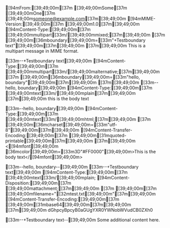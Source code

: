 [94mFrom:[39;49;00m[37m [39;49;00mSome[37m [39;49;00mOne[37m [39;49;00m<someone@example.com>[37m[39;49;00m
[94mMIME-Version:[39;49;00m[37m [39;49;00m1.0[37m[39;49;00m
[94mContent-Type:[39;49;00m[37m [39;49;00mmultipart[33m/[39;49;00mmixed;[37m[39;49;00m
[37m        [39;49;00m[36mboundary[39;49;00m=[33m"+Testboundary text"[39;49;00m[37m[39;49;00m
[37m[39;49;00m
This is a multipart message in MIME format.

[33m--+Testboundary text[39;49;00m
[94mContent-Type:[39;49;00m[37m [39;49;00mmultipart[33m/[39;49;00malternative;[37m[39;49;00m
[37m        [39;49;00m[36mboundary[39;49;00m=[33m"hello, boundary"[39;49;00m[37m[39;49;00m
[37m[39;49;00m
[33m--hello, boundary[39;49;00m
[94mContent-Type:[39;49;00m[37m [39;49;00mtext[33m/[39;49;00mplain[37m[39;49;00m
[37m[39;49;00m
this is the body text

[33m--hello, boundary[39;49;00m
[94mContent-Type:[39;49;00m[37m [39;49;00mtext[33m/[39;49;00mhtml;[37m[39;49;00m
[37m       [39;49;00m[36mcharset[39;49;00m=[33m"utf-8"[39;49;00m[37m[39;49;00m
[94mContent-Transfer-Encoding:[39;49;00m[37m [39;49;00m[31mquoted-printable[39;49;00m[37m[39;49;00m
[37m[39;49;00m
<[94mfont[39;49;00m [36mcolor[39;49;00m=[33m3D"#FF0000"[39;49;00m>This is the body text</[94mfont[39;49;00m>

[33m--hello, boundary--[39;49;00m
[33m--+Testboundary text[39;49;00m
[94mContent-Type:[39;49;00m[37m [39;49;00mtext[33m/[39;49;00mplain;
[94mContent-Disposition:[39;49;00m[37m [39;49;00mattachment;[37m[39;49;00m
[37m [39;49;00m[37m       [39;49;00mfilename="[32mtest.txt[39;49;00m"[37m[39;49;00m
[94mContent-Transfer-Encoding:[39;49;00m[37m [39;49;00m[31mbase64[39;49;00m[37m[39;49;00m
[37m[39;49;00m
dGhpcyBpcyB0aGUgYXR0YWNobWVudCB0ZXh0

[33m--+Testboundary text--[39;49;00m
Some additional content here.
